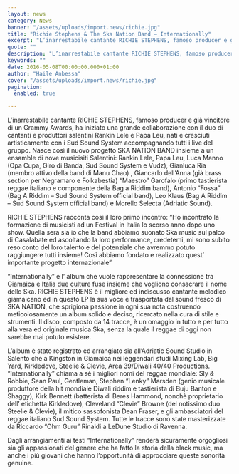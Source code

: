 ```yaml
---
layout: news
category: News
banner: "/assets/uploads/import.news/richie.jpg"
title: "Richie Stephens & The Ska Nation Band – Internationally"
excerpt: "L’inarrestabile cantante RICHIE STEPHENS, famoso producer e già vincitore di un Grammy Awards, ha iniziato una grande collaborazione con il duo di cantanti e produttori salentini Rankin Lele e Papa Leu, nati e cresciuti artisticamente con i Sud Sound System accompagnando tutti i live del gruppo. Nasce così il nuovo progetto SKA NATION BAND insieme [&hellip"
quote: ""
description: "L’inarrestabile cantante RICHIE STEPHENS, famoso producer e già vincitore di un Grammy Awards, ha iniziato una grande collaborazione con il duo di cantanti e produttori salentini Rankin Lele e Papa Leu, nati e cresciuti artisticamente con i Sud Sound System accompagnando tutti i live del gruppo. Nasce così il nuovo progetto SKA NATION BAND insieme [&hellip"
keywords: ""
date: 2016-05-08T00:00:00.000+01:00
author: "Haile Anbessa"
cover: "/assets/uploads/import.news/richie.jpg"
pagination:
  enabled: true

---
```


  
L’inarrestabile cantante RICHIE STEPHENS, famoso producer e già vincitore di un Grammy Awards, ha iniziato una grande collaborazione con il duo di cantanti e produttori salentini Rankin Lele e Papa Leu, nati e cresciuti artisticamente con i Sud Sound System accompagnando tutti i live del gruppo. Nasce così il nuovo progetto SKA NATION BAND insieme a un ensamble di nove musicisiti Salentini: Rankin Lele, Papa Leu, Luca Manno (Opa Cupa, Giro di Banda, Sud Sound System e Vudz), Gianluca Ria (membro attivo della band di Manu Chao) , Giancarlo dell’Anna (già brass section per Negramaro e Folkabestia) “Maestro” Garofalo (primo tastierista reggae italiano e componente della Bag a Riddim band), Antonio “Fossa” (Bag A Riddim – Sud Sound System official band), Leo Klaus (Bag A Riddim – Sud Sound System official band) e Morello Selecta (Adriatic Sound).

RICHIE STEPHENS racconta così il loro primo incontro: “Ho incontrato la formazione di musicisti ad un Festival in Italia lo scorso anno dopo uno show. Quella sera sia io che la band abbiamo suonato Ska music sul palco di Casalabate ed ascoltando la loro performance, credetemi, mi sono subito reso conto del loro talento e del potenziale che avremmo potuto raggiungere tutti insieme! Così abbiamo fondato e realizzato quest’ importante progetto internazionale”

“Internationally” è l’ album che vuole rappresentare la connessione tra Giamaica e Italia due culture fuse insieme che vogliono consacrare il nome dello Ska. RICHIE STEPHENS è il migliore ed indiscusso cantante melodico giamaicano ed in questo LP la sua voce è trasportata dal sound fresco di SKA NATION, che sprigiona passione in ogni sua nota costruendo meticolosamente un album solido e deciso, ricercato nella cura di stile e strumenti. Il disco, composto da 14 tracce, è un omaggio in tutto e per tutto alla vera ed originale musica Ska, senza la quale il reggae di oggi non sarebbe mai potuto esistere.

L’album è stato registrato ed arrangiato sia all’Adriatic Sound Studio in Salento che a Kingston in Giamaica nei leggendari studi Mixing Lab, Big Yard, Kirkledove, Steelie & Clevie, Area 39/Diwali 40/40 Productions. “Internationally” chiama a sè i migliori nomi del reggae mondiale: Sly & Robbie, Sean Paul, Gentleman, Stephen “Lenky” Marsden (genio musicale produttore della hit mondiale Diwali riddim e tastierista di Buju Banton e Shaggy), Kirk Bennett (batterista di Beres Hammond, nonchè proprietario dell’ etichetta Kirkledove), Cleveland “Clevie” Browne (del notissimo duo Steelie & Clevie), il mitico sassofonista Dean Fraser, e gli ambasciatori del reggae italiano Sud Sound System. Tutte le tracce sono state masterizzate da Riccardo “Ohm Guru” Rinaldi a LeDune Studio di Ravenna.

Dagli arrangiamenti ai testi “Internationally” renderà sicuramente orgogliosi sia gli appassionati del genere che ha fatto la storia della black music, ma anche i più giovani che hanno l’opportunità di approcciare queste sonorità genuine.